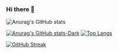 ### Hi there 👋

<!--
**KipmurkorDev/KipmurkorDev** is a ✨ _special_ ✨ repository because its `README.md` (this file) appears on your GitHub profile.

Here are some ideas to get you started:

- 🔭 I’m currently working on ...
- 🌱 I’m currently learning ...
- 👯 I’m looking to collaborate on ...
- 🤔 I’m looking for help with ...
- 💬 Ask me about ...
- 📫 How to reach me: ...
- 😄 Pronouns: ...
- ⚡ Fun fact: ...
-->
![Anurag's GitHub stats](https://github-readme-stats.vercel.app/api?username=KipmurkorDev&count_private=true)
<!-- ![Anurag's GitHub stats](https://github-readme-stats.vercel.app/api?username=KipmurkorDev&show_icons=true&count_private=true)) -->
[![Anurag's GitHub stats-Dark](https://github-readme-stats.vercel.app/api?username=KipmurkorDev&show_icons=true&theme=dark#gh-dark-mode-only)](https://github.com/KipmurkorDev/github-readme-stats#gh-dark-mode-only)
 [![Top Langs](https://github-readme-stats.vercel.app/api/top-langs/?username=KipmurkorDev&layout=compact)](https://github.com/KipmurkorDev/github-readme-stats)

[![GitHub Streak](http://github-readme-streak-stats.herokuapp.com?user=KipmurkorDev&theme=dark)](https://git.io/streak-stats)
